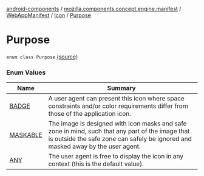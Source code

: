 [android-components](../../../../index.md) / [mozilla.components.concept.engine.manifest](../../../index.md) / [WebAppManifest](../../index.md) / [Icon](../index.md) / [Purpose](./index.md)

# Purpose

`enum class Purpose` [(source)](https://github.com/mozilla-mobile/android-components/blob/master/components/concept/engine/src/main/java/mozilla/components/concept/engine/manifest/WebAppManifest.kt#L105)

### Enum Values

| Name | Summary |
|---|---|
| [BADGE](-b-a-d-g-e.md) | A user agent can present this icon where space constraints and/or color requirements differ from those of the application icon. |
| [MASKABLE](-m-a-s-k-a-b-l-e.md) | The image is designed with icon masks and safe zone in mind, such that any part of the image that is outside the safe zone can safely be ignored and masked away by the user agent. |
| [ANY](-a-n-y.md) | The user agent is free to display the icon in any context (this is the default value). |
